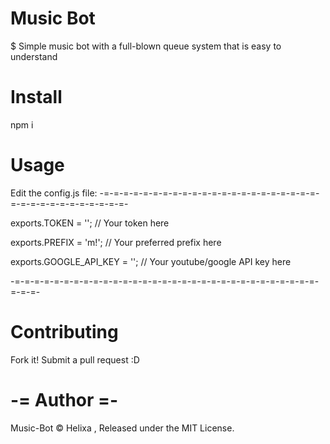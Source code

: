# Music Bot 
$ Simple music bot with a full-blown queue system that is easy to understand

# Install
npm i

# Usage

Edit the config.js file:
-=-=-=-=-=-=-=-=-=-=-=-=-=-=-=-=-=-=-=-=-=-=-=-=-=-=-=-=-=-=-=-=-=-=-

exports.TOKEN = ''; // Your token here

exports.PREFIX = 'm!'; // Your preferred prefix here

exports.GOOGLE_API_KEY = ''; // Your youtube/google API key here

-=-=-=-=-=-=-=-=-=-=-=-=-=-=-=-=-=-=-=-=-=-=-=-=-=-=-=-=-=-=-=-=-=-=-

# Contributing

Fork it!
Submit a pull request :D

# -= Author =-
Music-Bot © Helixa , Released under the MIT License.
